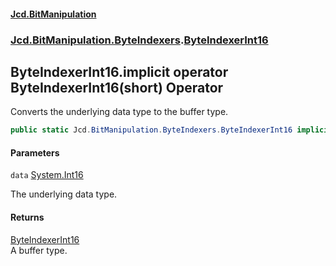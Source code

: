 #### [Jcd.BitManipulation](index.md 'index')
### [Jcd.BitManipulation.ByteIndexers](Jcd.BitManipulation.ByteIndexers.md 'Jcd.BitManipulation.ByteIndexers').[ByteIndexerInt16](Jcd.BitManipulation.ByteIndexers.ByteIndexerInt16.md 'Jcd.BitManipulation.ByteIndexers.ByteIndexerInt16')

## ByteIndexerInt16.implicit operator ByteIndexerInt16(short) Operator

Converts the underlying data type to the buffer type.

```csharp
public static Jcd.BitManipulation.ByteIndexers.ByteIndexerInt16 implicit operator ByteIndexerInt16(short data);
```
#### Parameters

<a name='Jcd.BitManipulation.ByteIndexers.ByteIndexerInt16.op_ImplicitJcd.BitManipulation.ByteIndexers.ByteIndexerInt16(short).data'></a>

`data` [System.Int16](https://docs.microsoft.com/en-us/dotnet/api/System.Int16 'System.Int16')

The underlying data type.

#### Returns
[ByteIndexerInt16](Jcd.BitManipulation.ByteIndexers.ByteIndexerInt16.md 'Jcd.BitManipulation.ByteIndexers.ByteIndexerInt16')  
A buffer type.
